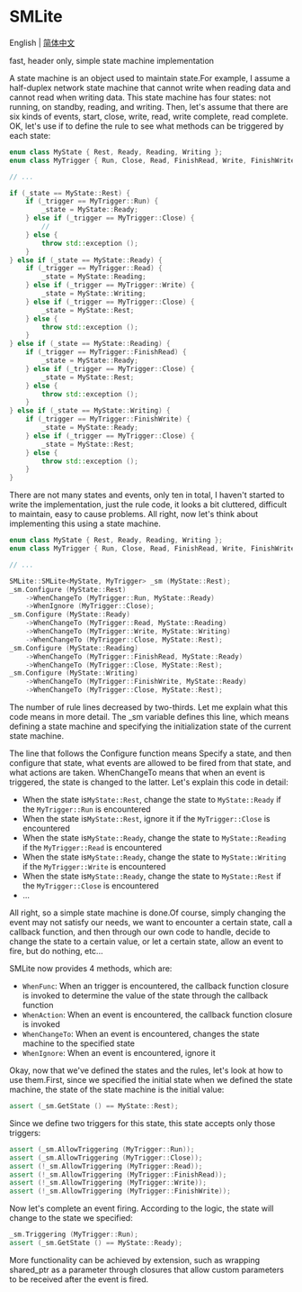 # SMLite

English | [简体中文](./README.zh.md)

fast, header only, simple state machine implementation

A state machine is an object used to maintain state.For example, I assume a half-duplex network state machine that cannot write when reading data and cannot read when writing data. This state machine has four states: not running, on standby, reading, and writing. Then, let's assume that there are six kinds of events, start, close, write, read, write complete, read complete. OK, let's use if to define the rule to see what methods can be triggered by each state:

```cpp
enum class MyState { Rest, Ready, Reading, Writing };
enum class MyTrigger { Run, Close, Read, FinishRead, Write, FinishWrite };

// ...

if (_state == MyState::Rest) {
    if (_trigger == MyTrigger::Run) {
        _state = MyState::Ready;
    } else if (_trigger == MyTrigger::Close) {
        //
    } else {
        throw std::exception ();
    }
} else if (_state == MyState::Ready) {
    if (_trigger == MyTrigger::Read) {
        _state = MyState::Reading;
    } else if (_trigger == MyTrigger::Write) {
        _state = MyState::Writing;
    } else if (_trigger == MyTrigger::Close) {
        _state = MyState::Rest;
    } else {
        throw std::exception ();
    }
} else if (_state == MyState::Reading) {
    if (_trigger == MyTrigger::FinishRead) {
        _state = MyState::Ready;
    } else if (_trigger == MyTrigger::Close) {
        _state = MyState::Rest;
    } else {
        throw std::exception ();
    }
} else if (_state == MyState::Writing) {
    if (_trigger == MyTrigger::FinishWrite) {
        _state = MyState::Ready;
    } else if (_trigger == MyTrigger::Close) {
        _state = MyState::Rest;
    } else {
        throw std::exception ();
    }
}
```

There are not many states and events, only ten in total, I haven't started to write the implementation, just the rule code, it looks a bit cluttered, difficult to maintain, easy to cause problems. All right, now let's think about implementing this using a state machine.

```cpp
enum class MyState { Rest, Ready, Reading, Writing };
enum class MyTrigger { Run, Close, Read, FinishRead, Write, FinishWrite };

// ...

SMLite::SMLite<MyState, MyTrigger> _sm (MyState::Rest);
_sm.Configure (MyState::Rest)
    ->WhenChangeTo (MyTrigger::Run, MyState::Ready)
    ->WhenIgnore (MyTrigger::Close);
_sm.Configure (MyState::Ready)
    ->WhenChangeTo (MyTrigger::Read, MyState::Reading)
    ->WhenChangeTo (MyTrigger::Write, MyState::Writing)
    ->WhenChangeTo (MyTrigger::Close, MyState::Rest);
_sm.Configure (MyState::Reading)
    ->WhenChangeTo (MyTrigger::FinishRead, MyState::Ready)
    ->WhenChangeTo (MyTrigger::Close, MyState::Rest);
_sm.Configure (MyState::Writing)
    ->WhenChangeTo (MyTrigger::FinishWrite, MyState::Ready)
    ->WhenChangeTo (MyTrigger::Close, MyState::Rest);
```

The number of rule lines decreased by two-thirds. Let me explain what this code means in more detail. The _sm variable defines this line, which means defining a state machine and specifying the initialization state of the current state machine.

The line that follows the Configure function means Specify a state, and then configure that state, what events are allowed to be fired from that state, and what actions are taken. WhenChangeTo means that when an event is triggered, the state is changed to the latter. Let's explain this code in detail:

- When the state is`MyState::Rest`, change the state to `MyState::Ready` if the `MyTrigger::Run` is encountered
- When the state is`MyState::Rest`, ignore it if the `MyTrigger::Close` is encountered
- When the state is`MyState::Ready`, change the state to `MyState::Reading` if the `MyTrigger::Read` is encountered
- When the state is`MyState::Ready`, change the state to `MyState::Writing` if the `MyTrigger::Write` is encountered
- When the state is`MyState::Ready`, change the state to `MyState::Rest` if the `MyTrigger::Close` is encountered
- ...

All right, so a simple state machine is done.Of course, simply changing the event may not satisfy our needs, we want to encounter a certain state, call a callback function, and then through our own code to handle, decide to change the state to a certain value, or let a certain state, allow an event to fire, but do nothing, etc...

SMLite now provides 4 methods, which are:

- `WhenFunc`: When an trigger is encountered, the callback function closure is invoked to determine the value of the state through the callback function
- `WhenAction`: When an event is encountered, the callback function closure is invoked
- `WhenChangeTo`: When an event is encountered, changes the state machine to the specified state
- `WhenIgnore`: When an event is encountered, ignore it

Okay, now that we've defined the states and the rules, let's look at how to use them.First, since we specified the initial state when we defined the state machine, the state of the state machine is the initial value:

```cpp
assert (_sm.GetState () == MyState::Rest);
```

Since we define two triggers for this state, this state accepts only those triggers:

```cpp
assert (_sm.AllowTriggering (MyTrigger::Run));
assert (_sm.AllowTriggering (MyTrigger::Close));
assert (!_sm.AllowTriggering (MyTrigger::Read));
assert (!_sm.AllowTriggering (MyTrigger::FinishRead));
assert (!_sm.AllowTriggering (MyTrigger::Write));
assert (!_sm.AllowTriggering (MyTrigger::FinishWrite));
```

Now let's complete an event firing. According to the logic, the state will change to the state we specified:

```cpp
_sm.Triggering (MyTrigger::Run);
assert (_sm.GetState () == MyState::Ready);
```

More functionality can be achieved by extension, such as wrapping shared_ptr as a parameter through closures that allow custom parameters to be received after the event is fired.

